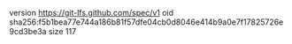 version https://git-lfs.github.com/spec/v1
oid sha256:f5b1bea77e744a186b81f57dfe04cb0d8046e414b9a0e7f17825726e9cd3be3a
size 117
